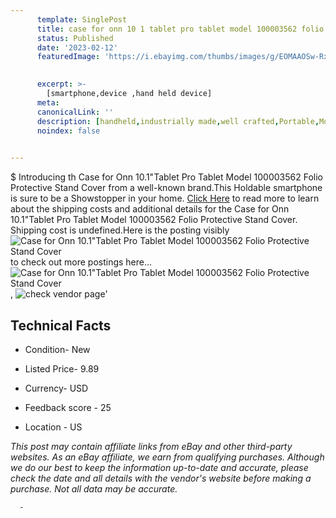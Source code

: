 ```yaml
---
      template: SinglePost
      title: case for onn 10 1 tablet pro tablet model 100003562 folio protective stand cover
      status: Published
      date: '2023-02-12'
      featuredImage: 'https://i.ebayimg.com/thumbs/images/g/EOMAAOSw-RxjxL43/s-l225.jpg'
       

      excerpt: >-
        [smartphone,device ,hand held device]
      meta:
      canonicalLink: ''
      description: [handheld,industrially made,well crafted,Portable,Mobile,Compact,Convenient,Lightweight,Maneuverable,Man-portable,Miniature,Carriable,Hand-held,Light,Holdable,Transportable,Mobile device,Pocket-sized,On-the-go,Wireless,Cordless,Compact size,Convenient size, smartphone,device ,hand held device]
      noindex: false
      

---
```

$
      Introducing th Case for Onn 10.1"Tablet Pro Tablet Model 100003562 Folio Protective Stand Cover from a well-known brand.This Holdable smartphone is sure to be a Showstopper in your home. [Click Here](https://www.ebay.com/itm/394208425719?hash=item5bc8a736f7%3Ag%3AEOMAAOSw-RxjxL43&mkevt=1&mkcid=1&mkrid=711-53200-19255-0&campid=%253CePNCampaignId%253E&customid=%253CreferenceId%253E&toolid=10049) to read more to learn about the shipping costs and additional details for the Case for Onn 10.1"Tablet Pro Tablet Model 100003562 Folio Protective Stand Cover. Shipping cost is undefined.Here is the posting visibly ![Case for Onn 10.1"Tablet Pro Tablet Model 100003562 Folio Protective Stand Cover](https://i.ebayimg.com/thumbs/images/g/EOMAAOSw-RxjxL43/s-l225.jpg) to check out more postings here... ![Case for Onn 10.1"Tablet Pro Tablet Model 100003562 Folio Protective Stand Cover](https://i.ebayimg.com/images/g/EOMAAOSw-RxjxL43/s-l1200.jpg), ![check vendor page](https://origin-galleryplus.ebayimg.com/ws/web/394208425719_2_0_1/225x225.jpg,https://origin-galleryplus.ebayimg.com/ws/web/394208425719_3_0_1/225x225.jpg,https://origin-galleryplus.ebayimg.com/ws/web/394208425719_4_0_1/225x225.jpg,https://origin-galleryplus.ebayimg.com/ws/web/394208425719_5_0_1/225x225.jpg,https://origin-galleryplus.ebayimg.com/ws/web/394208425719_6_0_1/225x225.jpg)'

      

 ## Technical Facts 



     
      

 - Condition- New 


      

 - Listed Price- 9.89 


      

 - Currency- USD 


      

 - Feedback score - 25 


      

 - Location - US 


      
      

 *_This post may contain affiliate links from eBay and other third-party websites. As an eBay affiliate, we earn from qualifying purchases. Although we do our best to keep the information up-to-date and accurate, please check the date and all details with the vendor's website before making a purchase. Not all data may be accurate._*




      -
